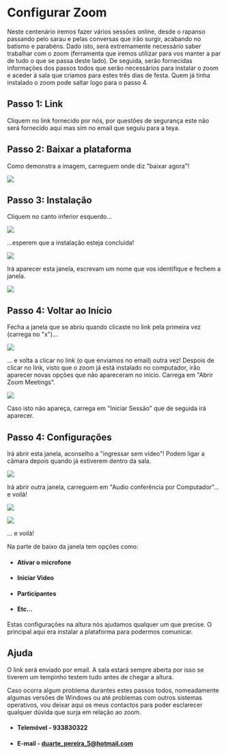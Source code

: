 # **Configurar Zoom**
Neste centenário iremos fazer vários sessões online, desde o rapanso passando pelo sarau e pelas conversas que irão surgir, acabando no batismo e parabéns. Dado isto, será extremamente necessário saber trabalhar com o zoom (ferramenta que iremos utilizar para vos manter a par de tudo o que se passa deste lado).
De seguida, serão fornecidas informações dos passos todos que serão necessários para instalar o zoom e aceder à sala que criamos para estes três dias de festa. Quem já tinha instalado o zoom pode saltar logo para o passo 4.

## Passo 1: Link
Cliquem no link fornecido por nós, por questões de segurança este não será fornecido aqui mas sim no email que seguiu para a teya.

## Passo 2: Baixar a plataforma
Como demonstra a imagem, carreguem onde diz "baixar agora"!

![](/github/images/baixar.png)

## Passo 3: Instalação
Cliquem no canto inferior esquerdo...

![](/github/images/carregar.png)

...esperem que a instalação esteja concluída!

![](/github/images/instalacao.png)

Irá aparecer esta janela, escrevam um nome que vos identifique e fechem a janela.

![](/github/images/nome.png)

## Passo 4: Voltar ao Início
Fecha a janela que se abriu quando clicaste no link pela primeira vez (carrega no "x")...

![](/github/images/fechar.png)

... e volta a clicar no link (o que enviamos no email) outra vez!
Despois de clicar no link, visto que o zoom já está instalado no computador, irão aparecer novas opções que não apareceram no início. Carrega em "Abrir Zoom Meetings".

![](/github/images/zoomMeetings.png)

Caso isto não apareça, carrega em "Iniciar Sessão" que de seguida irá aparecer.

## Passo 4: Configurações
Irá abrir esta janela, aconselho a "ingressar sem vídeo"! Podem ligar a câmara depois quando já estiverem dentro da sala.

![](/github/images/video.png)

Irá abrir outra janela, carreguem em "Audio conferência por Computador"... e voilà!

![](/github/images/ingressar.png)

![](/github/images/voila.png)

... e voilà!

Na parte de baixo da janela tem opções como:
- #### Ativar o microfone
- #### Iniciar Vídeo
- #### Participantes
- #### Etc...

Estas configurações na altura nós ajudamos qualquer um que precise. O principal aqui era instalar a plataforma para podermos comunicar.

## Ajuda

O link será enviado por email. A sala estará sempre aberta por isso se tiverem um tempinho testem tudo antes de chegar a altura.

Caso ocorra algum problema durantes estes passos todos, nomeadamente algumas versões de Windows ou até problemas com outros sistemas operativos, vou deixar aqui os meus contactos para poder esclarecer qualquer dúvida que surja em relação ao zoom.

- #### Telemóvel - 933830322
- #### E-mail - duarte_pereira_5@hotmail.com


